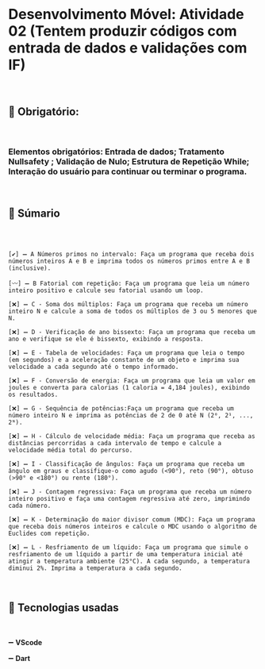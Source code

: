 
<br>

# Desenvolvimento Móvel: Atividade 02 (Tentem produzir códigos com entrada de dados e validações com IF)

<br>


## 📜 Obrigatório:

<br>

###  Elementos obrigatórios: Entrada de dados;  Tratamento Nullsafety ; Validação de Nulo;  Estrutura de Repetição While; Interação do usuário para continuar ou terminar o programa.

<br>

## 📍 Súmario

<br>

```

[✔️] ➖ A Números primos no intervalo: Faça um programa que receba dois números inteiros A e B e imprima todos os números primos entre A e B (inclusive).

[〰️] ➖ B Fatorial com repetição: Faça um programa que leia um número inteiro positivo e calcule seu fatorial usando um loop.

[❌] ➖ C - Soma dos múltiplos: Faça um programa que receba um número inteiro N e calcule a soma de todos os múltiplos de 3 ou 5 menores que N.

[❌] ➖ D - Verificação de ano bissexto: Faça um programa que receba um ano e verifique se ele é bissexto, exibindo a resposta.

[❌] ➖ E - Tabela de velocidades: Faça um programa que leia o tempo (em segundos) e a aceleração constante de um objeto e imprima sua velocidade a cada segundo até o tempo informado.

[❌] ➖ F - Conversão de energia: Faça um programa que leia um valor em joules e converta para calorias (1 caloria = 4,184 joules), exibindo os resultados.

[❌] ➖ G - Sequência de potências:Faça um programa que receba um número inteiro N e imprima as potências de 2 de 0 até N (2⁰, 2¹, ..., 2ᴺ).

[❌] ➖ H - Cálculo de velocidade média: Faça um programa que receba as distâncias percorridas a cada intervalo de tempo e calcule a velocidade média total do percurso.

[❌] ➖ I - Classificação de ângulos: Faça um programa que receba um ângulo em graus e classifique-o como agudo (<90°), reto (90°), obtuso (>90° e <180°) ou rente (180°).

[❌] ➖ J - Contagem regressiva: Faça um programa que receba um número inteiro positivo e faça uma contagem regressiva até zero, imprimindo cada número.

[❌] ➖ K - Determinação do maior divisor comum (MDC): Faça um programa que receba dois números inteiros e calcule o MDC usando o algoritmo de Euclides com repetição.

[❌] ➖ L - Resfriamento de um líquido: Faça um programa que simule o resfriamento de um líquido a partir de uma temperatura inicial até atingir a temperatura ambiente (25°C). A cada segundo, a temperatura diminui 2%. Imprima a temperatura a cada segundo.

```

<br>

## 🔵  Tecnologias usadas 

<br>

➖ **VScode**

➖ **Dart**

<br>